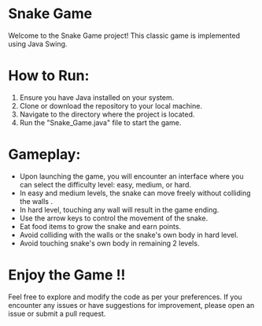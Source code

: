 # Snake Game

Welcome to the Snake Game project! This classic game is implemented using Java Swing.

# How to Run:

1. Ensure you have Java installed on your system.
2. Clone or download the repository to your local machine.
3. Navigate to the directory where the project is located.
4. Run the "Snake_Game.java" file to start the game.

# Gameplay:

- Upon launching the game, you will encounter an interface where you can select the difficulty level: easy, medium, or hard.
- In easy and medium levels, the snake can move freely without colliding the walls .
- In hard level, touching any wall will result in the game ending.
- Use the arrow keys to control the movement of the snake.
- Eat food items to grow the snake and earn points.
- Avoid colliding with the walls or the snake's own body in hard level. 
- Avoid touching  snake's own body in remaining 2 levels. 

# Enjoy the Game !! 

Feel free to explore and modify the code as per your preferences. If you encounter any issues or have suggestions for improvement, please open an issue or submit a pull request. 
